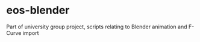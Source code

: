 # eos-blender
Part of university group project, scripts relating to Blender animation and F-Curve import
